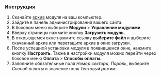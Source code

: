 ### Инструкция ###
1. Скачайте [архив](https://github.com/paygine/prestashop/raw/master/paygine.zip) модуля на ваш компьютер.
2. Зайдите в панель администрирования вашего сайта.
3. В боковом меню выберите **Модули** > **Управление модулями**.
4. Вверху страницы нажмите кнопку **Загрузить модуль**.
5. В открывшемся окне нажмите ссылку **выберите файл** и выберите скачанный архив или перетащите архив в окно загрузки.
6. После успешной установки модуля в появившемся окне, нажмите кнопку **Настроить**. Также в настройки модуля можно перейти через боковое меню **Оплата** > **Способы оплаты**.
7. Заполните обязательные поля *Номер сектора*, *Пароль*, выберите *Способ оплаты* и значение поля *Тестовый режим*.